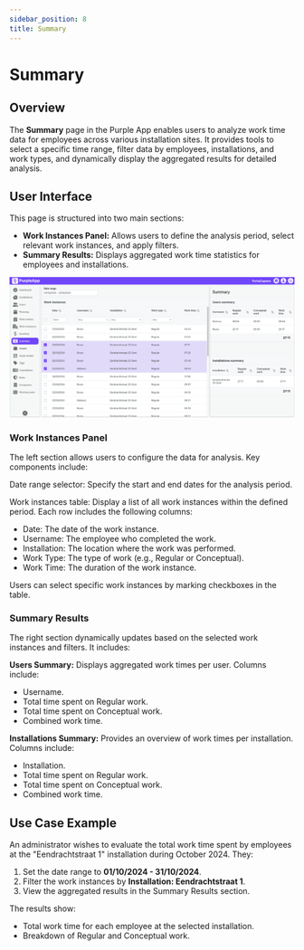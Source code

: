 ```yaml
---
sidebar_position: 8
title: Summary
---
```


# Summary

## Overview

The **Summary** page in the Purple App enables users to analyze work time data for employees across various installation sites. It provides tools to select a specific time range, filter data by employees, installations, and work types, and dynamically display the aggregated results for detailed analysis. 


## User Interface

This page is structured into two main sections:

- **Work Instances Panel:** Allows users to define the analysis period, select relevant work instances, and apply filters.
- **Summary Results:** Displays aggregated work time statistics for employees and installations.

![Summary screen](./img/summary.png)


### Work Instances Panel

The left section allows users to configure the data for analysis. Key components include:

Date range selector: Specify the start and end dates for the analysis period.

Work instances table: Display a list of all work instances within the defined period. Each row includes the following columns:

  - Date: The date of the work instance.
  - Username: The employee who completed the work.
  - Installation: The location where the work was performed.
  - Work Type: The type of work (e.g., Regular or Conceptual).
  - Work Time: The duration of the work instance.

Users can select specific work instances by marking checkboxes in the table.

### Summary Results

The right section dynamically updates based on the selected work instances and filters. It includes:

**Users Summary:** Displays aggregated work times per user. Columns include:

  - Username.
  - Total time spent on Regular work.
  - Total time spent on Conceptual work.
  - Combined work time.

**Installations Summary:** Provides an overview of work times per installation. Columns include:

  - Installation.
  - Total time spent on Regular work.
  - Total time spent on Conceptual work.
  - Combined work time.


## Use Case Example

An administrator wishes to evaluate the total work time spent by employees at the "Eendrachtstraat 1" installation during October 2024. They:

1. Set the date range to **01/10/2024 - 31/10/2024**.
2. Filter the work instances by **Installation: Eendrachtstraat 1**.
3. View the aggregated results in the Summary Results section.

The results show:
- Total work time for each employee at the selected installation.
- Breakdown of Regular and Conceptual work.
